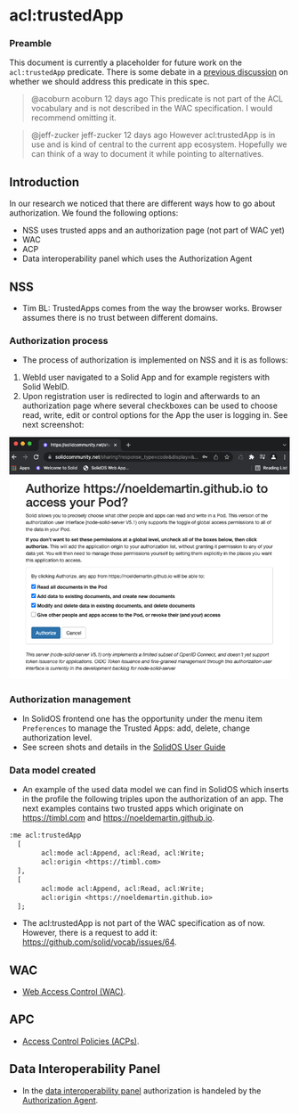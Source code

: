 # acl:trustedApp

### Preamble

This document is currently a placeholder for future work on the `acl:trustedApp` predicate.  There is some debate in a [previous discussion](https://github.com/solid/webid-profile/pull/1) on whether we should address this predicate in this spec.

> @acoburn acoburn 12 days ago
This predicate is not part of the ACL vocabulary and is not described in the WAC specification. I would recommend omitting it.

> @jeff-zucker jeff-zucker 12 days ago
However acl:trustedApp is in use and is kind of central to the current app ecosystem. Hopefully we can think of a way to document it while pointing to alternatives.

## Introduction

In our research we noticed that there are different ways how to go about authorization. We found the following options:
* NSS uses trusted apps and an authorization page (not part of WAC yet)
* WAC
* ACP 
* Data interoperability panel which uses the Authorization Agent

## NSS

* Tim BL: TrustedApps comes from the way the browser works. Browser assumes there is no trust between different domains.

### Authorization process

* The process of authorization is implemented on NSS and it is as follows:

1. WebId user navigated to a Solid App and for example registers with Solid WebID.
2. Upon registration user is redirected to login and afterwards to an authorization page where several checkboxes can be used to choose read, write, edit or control options for the App the user is logging in. See next screenshot:

![NSS authorization page](./NSSauthorization.png)

### Authorization management

* In SolidOS frontend one has the opportunity under the menu item `Preferences` to manage the Trusted Apps: add, delete, change authorization level.
* See screen shots and details in the [SolidOS User Guide](https://github.com/solid/userguide#manage-your-trusted-applications)

### Data model created

* An example of the used data model we can find in SolidOS which inserts in the profile the following triples upon the authorization of an app. The next examples contains two trusted apps which originate on <https://timbl.com> and <https://noeldemartin.github.io>.

```
:me acl:trustedApp
  [
        acl:mode acl:Append, acl:Read, acl:Write;
        acl:origin <https://timbl.com>
  ],
  [
        acl:mode acl:Append, acl:Read, acl:Write;
        acl:origin <https://noeldemartin.github.io>
  ];
```

* The acl:trustedApp is not part of the WAC specification as of now. However, there is a request to add it: <https://github.com/solid/vocab/issues/64>.

## WAC

* [Web Access Control (WAC)](https://solidproject.org/TR/wac).

## APC

* [Access Control Policies (ACPs)](https://solid.github.io/authorization-panel/acp-specification/).

## Data Interoperability Panel

* In the [data interoperability panel](https://github.com/solid/data-interoperability-panel) authorization is handeled by the [Authorization Agent](https://solid.github.io/data-interoperability-panel/specification/#authorization-agent-discovery).
